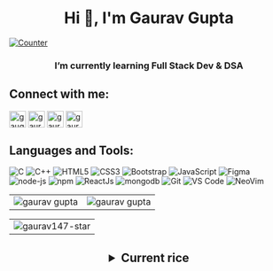 <h2 align="center">
<h1 align="center">Hi 👋, I'm Gaurav Gupta</h1>
<p align="left">
<a href="https://github.com/gaurav147-star"><img alt="Counter"src="https://visitor-badge.glitch.me/badge?page_id=gaurav147-star.visitor-badge" /></a>

<h3 align="center">I’m currently learning Full Stack Dev & DSA</h3>
</p>
 <h2 align="center">

<h2 align="left">Connect with me:</h2>
<p align="left">
<a href="https://twitter.com/gaugupta147" target="blank"><img align="center" src="https://img.shields.io/badge/Twitter-08143D?style=for-the-badge&logo=twitter&logoColor=white" alt="gaugupta147" height="30"  /></a>
<a href="https://www.linkedin.com/in/gaurav147/" target="blank"><img align="center" src="https://img.shields.io/badge/LinkedIn-FF3D00?style=for-the-badge&logo=linkedin&logoColor=white" alt="gaurav-gupta-b913aa202" height="30"  /></a>
<a href="https://instagram.com/gaurav07gupta" target="blank"><img align="center" src="https://img.shields.io/badge/Instagram-D44FB7?style=for-the-badge&logo=instagram&logoColor=white" alt="gaurav07gupta" height="30"  /></a>
<a href="https://gauravgupta9158@gmail.com" target="blank"><img align="center" src="https://img.shields.io/badge/Gmail-D14836?style=for-the-badge&logo=gmail&logoColor=white" alt="gauravgupta9158@gmail.com" height="30"  /></a>
</p>

<h2 align="left">Languages and Tools:</h2>

<p align="left">
<img alt="C" src="https://img.shields.io/badge/c-%2300599C.svg?&style=for-the-badge&logo=c&logoColor=white" />
<img alt="C++" src="https://img.shields.io/badge/c++-%2300599C.svg?&style=for-the-badge&logo=c%2B%2B&ogoColor=white" />

<img alt="HTML5" src="https://img.shields.io/badge/html5-%23E34F26.svg?&style=for-the-badge&logo=html5&logoColor=white" />
 <img alt="CSS3" src="https://img.shields.io/badge/css3-%231572B6.svg?&style=for-the-badge&logo=css3&logoColor=white" />
 <img alt="Bootstrap" src="https://img.shields.io/badge/Bootstrap-563D7C?style=for-the-badge&logo=bootstrap&logoColor=white" />
 <img alt="JavaScript" src="https://img.shields.io/badge/javascript-%23323330.svg?&style=for-the-badge&logo=javascript&logoColor=%23F7DF1E" />
 <img alt="Figma" src="https://img.shields.io/badge/Figma-2F7B00?style=for-the-badge&logo=figma&logoColor=white" />
    <img alt="node-js" src="https://img.shields.io/badge/Node.js-43853D?style=for-the-badge&logo=node.js&logoColor=white" />
    <img alt="npm" src="https://img.shields.io/badge/npm-CB3837?style=for-the-badge&logo=npm&logoColor=white" />
    <img alt="ReactJs" src="https://img.shields.io/badge/React-555555?style=for-the-badge&logo=react&logoColor=61DAFB" />
    <img alt="mongodb" src="https://img.shields.io/badge/MongoDB-FF2D20?style=for-the-badge&logo=mongodb&logoColor=white" />
    <img alt="Git" src="https://img.shields.io/badge/Git-F05032?style=for-the-badge&logo=git&logoColor=white" />
    <img alt="VS Code" src="https://img.shields.io/badge/Visual_Studio_Code-0078D4?style=for-the-badge&logo=visual%20studio%20code&logoColor=white" />
    <img alt="NeoVim" src="https://img.shields.io/badge/NeoVim-%2357A143.svg?&style=for-the-badge&logo=neovim&logoColor=white" />
</p>

<table align="center">
  <tr>

  <td><img src="https://github-readme-stats.vercel.app/api/top-langs/?username=gaurav147-star&langs_count=8&theme=nightowl" alt="gaurav gupta"/></td>
   
<td><img src="https://github-readme-stats.vercel.app/api?username=gaurav147-star&theme=nightowl&show_icons=true" alt="gaurav gupta" />
  </tr>  
</table>
<table align="center">
  <tr>

  <td>
  <img src="https://github-readme-streak-stats.herokuapp.com/?user=gaurav147-star&theme=nightowl&show_icons=true" alt="gaurav147-star" />

  </td>
    </tr>

  </table>
 <h2 align="center">

 <details>
 <summary>Current rice</summary>
 
 </details>
